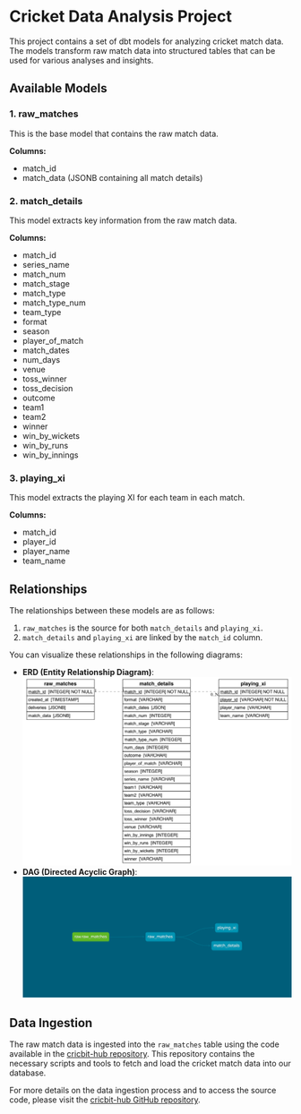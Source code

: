 # Cricket Data Analysis Project

This project contains a set of dbt models for analyzing cricket match data. The models transform raw match data into structured tables that can be used for various analyses and insights.

## Available Models

### 1. raw_matches

This is the base model that contains the raw match data.

**Columns:**

- match_id
- match_data (JSONB containing all match details)

### 2. match_details

This model extracts key information from the raw match data.

**Columns:**

- match_id
- series_name
- match_num
- match_stage
- match_type
- match_type_num
- team_type
- format
- season
- player_of_match
- match_dates
- num_days
- venue
- toss_winner
- toss_decision
- outcome
- team1
- team2
- winner
- win_by_wickets
- win_by_runs
- win_by_innings

### 3. playing_xi

This model extracts the playing XI for each team in each match.

**Columns:**

- match_id
- player_id
- player_name
- team_name

## Relationships

The relationships between these models are as follows:

1. `raw_matches` is the source for both `match_details` and `playing_xi`.
2. `match_details` and `playing_xi` are linked by the `match_id` column.

You can visualize these relationships in the following diagrams:

- **ERD (Entity Relationship Diagram)**: ![ERD](erd.png)
- **DAG (Directed Acyclic Graph)**: ![DAG](dag.png)

## Data Ingestion

The raw match data is ingested into the `raw_matches` table using the code available in the [cricbit-hub repository](https://github.com/prateekb1912/cricbit-hub). This repository contains the necessary scripts and tools to fetch and load the cricket match data into our database.

For more details on the data ingestion process and to access the source code, please visit the [cricbit-hub GitHub repository](https://github.com/prateekb1912/cricbit-hub).
